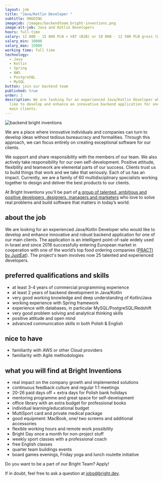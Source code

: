 ```yaml
---
layout: job
title: "Java/Kotlin Developer "
subtitle: ONGOING
imagejob: /images/backendteam_bright-inventions.png
image-alt-job: Java and Kotlin Developers
hours: full-time
salary: 12 000 - 15 000 PLN + VAT (B2B) or 10 000 - 12 500 PLN gross (UoP)
salary_min: 10000
salary_max: 15000
working time: full time
technology:
  - Java
  - Kotlin
  - Spring
  - AWS
  - PostgreSQL
  - MySQL
button: join our backend team
published: true
order: 2
description: We are looking for an experienced Java/Kotlin Developer who would
  like to develop and enhance an innovative backend application for one of our
  main clients.
---
```

![backend bright inventions](/images/backendteam_bright-inventions.png)

We are a place where innovative individuals and companies can turn to develop ideas without tedious bureaucracy and formalities. Through this approach, we can focus entirely on creating exceptional software for our clients.

We support and share responsibility with the members of our team. We also actively take responsibility for our own self-development. Positive attitude, flexibility and teamwork are elemental parts of our success. Clients trust us to build things that work and we take that seriously. Each of us has an impact. Currently, we are a family of 60 multidisciplinary specialists working together to design and deliver the best products to our clients. 

At Bright Inventions you'll be part of [a group of talented, ambitious and positive developers, designers, managers and marketers](https://brightinventions.pl/about-us/team/) who love to solve real problems and build software that matters in today’s world. 

## about the job

We are looking for an experienced Java/Kotlin Developer who would like to develop and enhance innovative and robust backend application for one of our main clients. The application is an intelligent point-of-sale widely used in Israel and since 2016 successfully entering European market in cooperation with one of the world’s top food ordering companies ([PRACTI by JustEat](https://www.practi.co.uk/)). The project's team involves now 25 talented and experienced developers.

## preferred qualifications and skills

* at least 3-4 years of commercial programming experience 
* at least 2 years of backend development in Java/Kotlin
* very good working knowledge and deep understanding of Kotlin/Java
* working experience with Spring framework
* experience with databases, in particular MySQL/PostgreSQL/Redshift
* very good problem solving and analytical thinking skills
* positive attitude and open mind 
* advanced communication skills in both Polish & English 

## nice to have

* familiarity with AWS or other Cloud providers
* familiarity with Agile methodologies 

## what you will find at Bright Inventions

* real impact on the company growth and implemented solutions
* continuous feedback culture and regular 1:1 meetings 
* 20-26 paid days off + extra days for Polish bank holidays 
* mentoring programme and great space for self-development 
* office library with an extra budget for professional books
* individual learning/educational budget 
* MultiSport card and private medical package 
* good equipment: MacBook, one/ two screens and additional accessories
* flexible working hours and remote work possibility 
* Bright Day once a month for non-project stuff
* weekly sport classes with a professional coach 
* free English classes 
* quarter team buildings events
* board games evenings, Friday yoga and lunch roulette initiative 

Do you want to be a part of our Bright Team? Apply! 

If in doubt, feel free to ask a question at jobs@bright.dev.